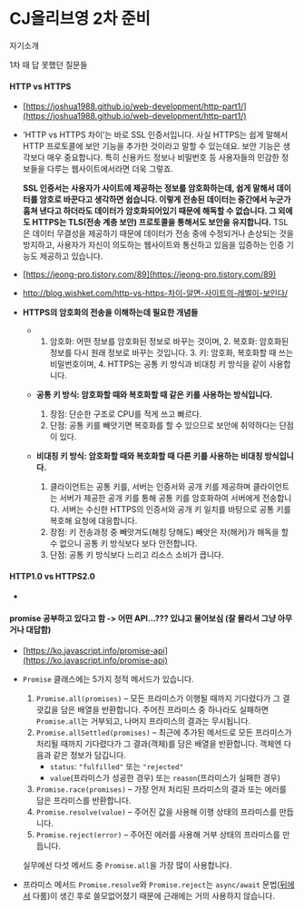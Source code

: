 # CJ올리브영 2차 준비

자기소개

1차 때 답 못했던 질문들

#### HTTP vs HTTPS

* [https://joshua1988.github.io/web-development/http-part1/](https://joshua1988.github.io/web-development/http-part1/)
* ‘HTTP vs HTTPS 차이’는 바로 SSL 인증서입니다. 사실 HTTPS는 쉽게 말해서 HTTP 프로토콜에 보안 기능을 추가한 것이라고 말할 수 있는데요. 보안 기능은 생각보다 매우 중요합니다. 특히 신용카드 정보나 비밀번호 등 사용자들의 민감한 정보들을 다루는 웹사이트에서라면 더욱 그렇죠.

  **SSL 인증서는 사용자가 사이트에 제공하는 정보를 암호화하는데, 쉽게 말해서 데이터를 암호로 바꾼다고 생각하면 쉽습니다. 이렇게 전송된 데이터는 중간에서 누군가 훔쳐 낸다고 하더라도 데이터가 암호화되어있기 때문에 해독할 수 없습니다. 그 외에도 HTTPS는 TLS\(전송 계층 보안\) 프로토콜을 통해서도 보안을 유지합니다.** TSL은 데이터 무결성을 제공하기 때문에 데이터가 전송 중에 수정되거나 손상되는 것을 방지하고, 사용자가 자신이 의도하는 웹사이트와 통신하고 있음을 입증하는 인증 기능도 제공하고 있습니다.

* [https://jeong-pro.tistory.com/89](https://jeong-pro.tistory.com/89)
* http://blog.wishket.com/http-vs-https-차이-알면-사이트의-레벨이-보인다/
* **HTTPS의 암호화의 전송을 이해하는데 필요한 개념들**
  * 1. 암호화: 어떤 정보를 암호화된 정보로 바꾸는 것이며,  2. 복호화: 암호화된 정보를 다시 원래 정보로 바꾸는 것입니다.  3. 키: 암호화, 복호화할 때 쓰는 비밀번호이며,  4. HTTPS는 공통 키 방식과 비대칭 키 방식을 같이 사용합니다.
  * **공통 키 방식: 암호화할 때와 복호화할 때 같은 키를 사용하는 방식입니다.**

     1. 장점: 단순한 구조로 CPU를 적게 쓰고 빠르다.  
     2. 단점: 공통 키를 빼앗기면 복호화를 할 수 있으므로 보안에 취약하다는 단점이 있다.

  * **비대칭 키 방식: 암호화할 때와 복호화할 때 다른 키를 사용하는 비대칭 방식입니다.**

     1. 클라이언트는 공통 키를, 서버는 인증서와 공개 키를 제공하며 클라이언트는 서버가 제공한 공개 키를 통해 공통 키를 암호화하여 서버에게 전송합니다. 서버는 수신한 HTTPS의 인증서와 공개 키 일치를 바탕으로 공통 키를 복호해 요청에 대응합니다.  
     2. 장점: 키 전송과정 중 빼앗겨도\(해킹 당해도\) 빼앗은 자\(해커\)가 해독을 할 수 없으니 공통 키 방식보다 보다 안전합니다.  
     3. 단점: 공통 키 방식보다 느리고 리소스 소비가 큽니다.

#### HTTP1.0 vs HTTPS2.0

* 
#### promise 공부하고 있다고 함 -&gt; **어떤 API...???** 있냐고 물어보심 \(잘 몰라서 그냥 아무거나 대답함\)

* [https://ko.javascript.info/promise-api](https://ko.javascript.info/promise-api)
* `Promise` 클래스에는 5가지 정적 메서드가 있습니다.

  1. `Promise.all(promises)` – 모든 프라미스가 이행될 때까지 기다렸다가 그 결괏값을 담은 배열을 반환합니다. 주어진 프라미스 중 하나라도 실패하면 `Promise.all`는 거부되고, 나머지 프라미스의 결과는 무시됩니다.
  2. `Promise.allSettled(promises)` – 최근에 추가된 메서드로 모든 프라미스가 처리될 때까지 기다렸다가 그 결과\(객체\)를 담은 배열을 반환합니다. 객체엔 다음과 같은 정보가 담깁니다.
     * `status`: `"fulfilled"` 또는 `"rejected"`
     * `value`\(프라미스가 성공한 경우\) 또는 `reason`\(프라미스가 실패한 경우\)
  3. `Promise.race(promises)` – 가장 먼저 처리된 프라미스의 결과 또는 에러를 담은 프라미스를 반환합니다.
  4. `Promise.resolve(value)` – 주어진 값을 사용해 이행 상태의 프라미스를 만듭니다.
  5. `Promise.reject(error)` – 주어진 에러를 사용해 거부 상태의 프라미스를 만듭니다.

  실무에선 다섯 메서드 중 `Promise.all`을 가장 많이 사용합니다.

* 프라미스 메서드 `Promise.resolve`와 `Promise.reject`는 `async/await` 문법\([뒤에서](https://ko.javascript.info/async-await) 다룸\)이 생긴 후로 쓸모없어졌기 때문에 근래에는 거의 사용하지 않습니다.

